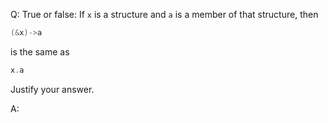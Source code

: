 Q: True or false: If `x` is a structure and `a` is a member of that structure,
then

```c
(&x)->a
```

is the same as

```c
x.a
```

Justify your answer.

A:

